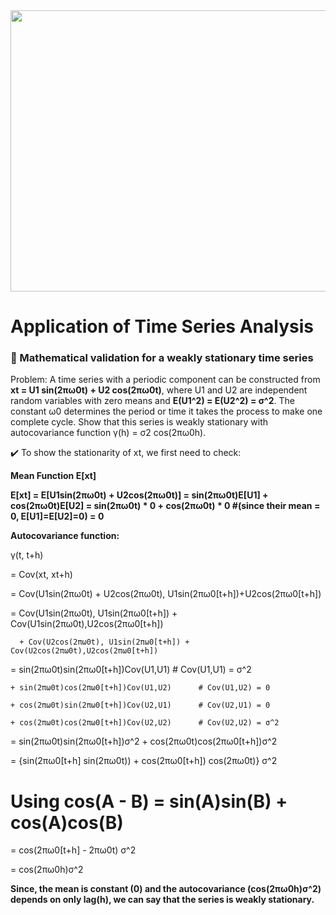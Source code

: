 
<div id="header" align="center">
  <img width="750" height="450" src="https://user-images.githubusercontent.com/64395120/191584937-bcd0a630-0997-4594-9773-917bbd66baea.png"/>
</div>


# Application of Time Series Analysis

 ### :triangular_ruler: Mathematical validation for a weakly stationary time series

Problem: A time series with a periodic component can be constructed from **xt = U1 sin(2πω0t) + U2 cos(2πω0t)**, where U1 and U2 are independent random variables with zero means and **E(U1^2) = E(U2^2) = σ^2**. The constant ω0 determines the period or time it takes the process to make one complete cycle. Show that this series is weakly stationary with autocovariance function γ(h) = σ2 cos(2πω0h).

:heavy_check_mark: To show the stationarity of xt, we first need to check:

**Mean Function E[xt]**

**E[xt]  = E[U1sin(2πω0t) + U2cos(2πω0t)] = sin(2πω0t)E[U1] + cos(2πω0t)E[U2] 
         = sin(2πω0t) * 0 + cos(2πω0t) * 0     #(since their mean = 0, E[U1]=E[U2]=0)
         = 0**                                   


**Autocovariance function:**

γ(t, t+h) 

= Cov(xt, xt+h) 

= Cov(U1sin(2πω0t) + U2cos(2πω0t), U1sin(2πω0[t+h])+U2cos(2πω0[t+h])

= Cov(U1sin(2πω0t), U1sin(2πω0[t+h]) + Cov(U1sin(2πω0t),U2cos(2πω0[t+h])

      + Cov(U2cos(2πω0t), U1sin(2πω0[t+h]) + Cov(U2cos(2πω0t),U2cos(2πω0[t+h])

= sin(2πω0t)sin(2πω0[t+h])Cov(U1,U1)          # Cov(U1,U1) = σ^2

    + sin(2πω0t)cos(2πω0[t+h])Cov(U1,U2)      # Cov(U1,U2) = 0
      
    + cos(2πω0t)sin(2πω0[t+h])Cov(U2,U1)      # Cov(U2,U1) = 0
          
    + cos(2πω0t)cos(2πω0[t+h])Cov(U2,U2)      # Cov(U2,U2) = σ^2

= sin(2πω0t)sin(2πω0[t+h])σ^2 + cos(2πω0t)cos(2πω0[t+h])σ^2
               
= {sin(2πω0[t+h] sin(2πω0t)) + cos(2πω0[t+h]) cos(2πω0t)} σ^2

# Using cos(A - B) = sin(A)sin(B) + cos(A)cos(B)

= cos(2πω0[t+h] - 2πω0t) σ^2

= cos(2πω0h)σ^2   


**Since, the mean is constant (0) and the autocovariance (cos(2πω0h)σ^2) depends on only lag(h), we can say that the series is weakly stationary.**


